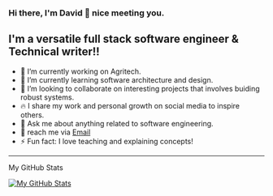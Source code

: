 ### Hi there, I'm David 👋 nice meeting you.


**I'm a versatile full stack software engineer & Technical writer!!**
---

- 🔭 I’m currently working on Agritech.
- 🌱 I’m currently learning software architecture and design.
- 👯 I’m looking to collaborate on interesting projects that involves buiding robust systems.
- 🔥 I share my work and personal growth on social media to inspire others.
- 💬 Ask me about anything related to software engineering.
- 💼 reach me via [Email](davidgreendevlops@gmail.com)
- ⚡ Fun fact: I love teaching and explaining concepts!

---
My GitHub Stats

[![My GitHub Stats](https://github-readme-stats.vercel.app/api?username=Davidevlops&show_icons=true&theme=radical)](https://github.com/Davidevlops)
